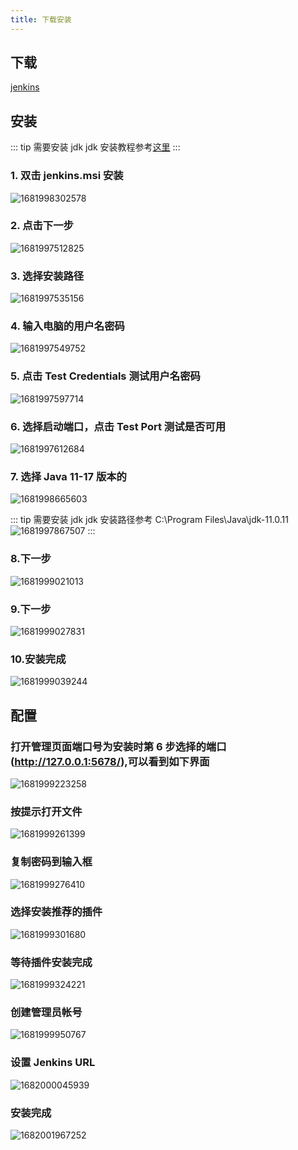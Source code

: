 ```yaml
---
title: 下载安装
---
```


## 下载

[jenkins](https://www.jenkins.io/download/)

## 安装

::: tip 需要安装 jdk
jdk 安装教程参考[这里](../jdk/)
:::

<!-- 第一步：下载jenkins
第二步：解压jenkins
第三步：启动jenkins
第四步：访问jenkins
第五步：安装插件
第六步：创建任务
第七步：配置任务
第八步：构建任务 -->

### 1. 双击 jenkins.msi 安装

![1681998302578](image/index/1681998302578.png)

### 2. 点击下一步

![1681997512825](image/index/1681997512825.png)

### 3. 选择安装路径

![1681997535156](image/index/1681997535156.png)

### 4. 输入电脑的用户名密码

![1681997549752](image/index/1681997549752.png)

### 5. 点击 Test Credentials 测试用户名密码

![1681997597714](image/index/1681997597714.png)

### 6. 选择启动端口，点击 Test Port 测试是否可用

![1681997612684](image/index/1681997612684.png)

### 7. 选择 Java 11-17 版本的

![1681998665603](image/index/1681998665603.png)

::: tip 需要安装 jdk
jdk 安装路径参考 C:\Program Files\Java\jdk-11.0.11\
![1681997867507](./../jdk/image/index/1681997867507.png)
:::

### 8.下一步

![1681999021013](image/index/1681999021013.png)

### 9.下一步

![1681999027831](image/index/1681999027831.png)

### 10.安装完成

![1681999039244](image/index/1681999039244.png)

## 配置

### 打开管理页面端口号为安装时第 6 步选择的端口 (http://127.0.0.1:5678/),可以看到如下界面

![1681999223258](image/index/1681999223258.png)

### 按提示打开文件

![1681999261399](image/index/1681999261399.png)

### 复制密码到输入框

![1681999276410](image/index/1681999276410.png)

### 选择安装推荐的插件

![1681999301680](image/index/1681999301680.png)

### 等待插件安装完成

![1681999324221](image/index/1681999324221.png)

### 创建管理员帐号

![1681999950767](image/index/1681999950767.png)

### 设置 Jenkins URL

![1682000045939](image/index/1682000045939.png)

### 安装完成

![1682001967252](image/index/1682001967252.png)